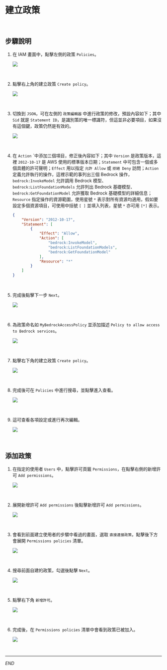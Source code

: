 # 建立政策

<br>

## 步驟說明

1. 在 IAM 畫面中，點擊左側的政策 `Policies`。

    ![](images/img_34.png)

<br>

2. 點擊右上角的建立政策 `Create policy`。

    ![](images/img_35.png)

<br>

3. 切換到 `JSON`，可在左側的 `政策編輯器` 中進行政策的修改，預設內容如下；其中 `Sid` 就是 `Statement ID`，是識別策的唯一標識符，但這並非必要項目，如果沒有這個鍵，政策仍然是有效的。

    ![](images/img_36.png)

<br>

4. 在 `Action` ˋ中添加三個項目，修正後內容如下；其中 `Version` 是政策版本，這裡 `2012-10-17` 是 AWS 使用的標準版本日期；`Statement` 中可包含一個或多個具體的許可聲明；`Effect` 用以指定 `允許 Allow` 或 `拒絕 Deny` 訪問；`Action` 定義允許執行的操作，這裡示範的事列出三個 Bedrock 操作，`bedrock:InvokeModel` 允許調用 Bedrock 模型、`bedrock:ListFoundationModels` 允許列出 Bedrock 基礎模型、`bedrock:GetFoundationModel` 允許獲取 Bedrock 基礎模型的詳細信息；`Resource` 指定操作的資源範圍，使用星號 `*` 表示對所有資源均適用，假如要設定多個資源項目，可使用中括號 `[ ]` 並填入列表，星號 `*` 亦可用 `[*]` 表示。

    ```json
    {
        "Version": "2012-10-17",
        "Statement": [
            {
                "Effect": "Allow",
                "Action": [
                    "bedrock:InvokeModel",
                    "bedrock:ListFoundationModels",
                    "bedrock:GetFoundationModel"
                ],
                "Resource": "*"
            }
        ]
    }
    ```

<br>

5. 完成後點擊下一步 `Next`。

    ![](images/img_37.png)

<br>

6. 為政策命名如 `MyBedrockAccessPolicy` 並添加描述 `Policy to allow access to Bedrock services`。

    ![](images/img_38.png)

<br>

7. 點擊右下角的建立政策 `Create policy`。

    ![](images/img_39.png)

<br>

8. 完成後可在 `Policies` 中進行搜尋，並點擊進入查看。

    ![](images/img_40.png)

<br>

9. 這可查看各項設定或進行再次編輯。

    ![](images/img_59.png)

<br>

## 添加政策

1. 在指定的使用者 `Users` 中，點擊許可頁籤 `Permissions`，在點擊右側的新增許可 `Add permissions`。

    ![](images/img_31.png)

<br>

2. 展開新增許可 `Add permissions` 後點擊新增許可 `Add permissions`。

    ![](images/img_32.png)

<br>

3. 會看到前面建立使用者的步驟中看過的畫面，選取 `直接連接政策`，點擊後下方會展開 `Permissions policies` 清單。

    ![](images/img_33.png)

<br>

4. 搜尋前面自建的政策，勾選後點擊 `Next`。

    ![](images/img_41.png)

<br>

5. 點擊右下角 `新增許可`。

    ![](images/img_42.png)

<br>

6. 完成後，在 `Permissions policies` 清單中會看到政策已被加入。

    ![](images/img_60.png)

<br>

___

_END_